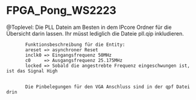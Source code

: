 # FPGA_Pong_WS2223

@Toplevel: Die PLL Datein am Besten in dem IPcore Ordner für die Übersicht darin lassen.
           Ihr müsst lediglich die Dateie pll.qip inkludieren.
           
           Funktionsbeschreibung für die Entity:
           areset => asynchroner Reset
           inclk0 => Eingangsfrequenz 50MHz
           c0     => Ausgangsfrequenz 25.175MHz
           locked => Sobald die angestrebte Frequenz eingeschwungen ist, ist das Signal High
           
           
           Die Pinbelegungen für den VGA Anschluss sind in der qpf Datei drin
